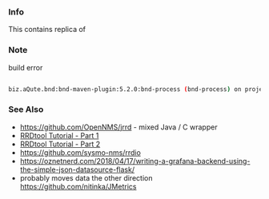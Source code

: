 ### Info

This contains replica of [](https://github.com/rrd4j/rrd4j)

### Note

build error

```sh

biz.aQute.bnd:bnd-maven-plugin:5.2.0:bnd-process (bnd-process) on project rrd4j: Classes found in the wrong directory: {META-INF/target/classes/org/rrd4j/core/Util.class=org.rrd4j.core.Util... followed by long list of clases
```

### See Also

  * https://github.com/OpenNMS/jrrd - mixed Java / C wrapper
  * [RRDtool Tutorial - Part 1](https://www.youtube.com/watch?v=JaK-IctEyWs)
  * [RRDtool Tutorial - Part 2](https://www.youtube.com/watch?v=m_qeVVB2yzw)
  * https://github.com/sysmo-nms/rrdio
  * https://oznetnerd.com/2018/04/17/writing-a-grafana-backend-using-the-simple-json-datasource-flask/
  * probably moves data the other direction https://github.com/nitinka/JMetrics
